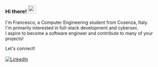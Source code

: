 ### Hi there! <img src="https://emojis.slackmojis.com/emojis/images/1536351075/4594/blob-wave.gif" width="25"/>

I'm Francesco, a Computer Engineering student from Cosenza, Italy.
<br>I'm primarily interested in full-stack development and cybersec.
<br>I aspire to become a software engineer and contribute to many of your projects!

Let's connect!
<br>
<br>[<img alt="LinkedIn" src="https://img.shields.io/badge/LinkedIn-%230E76A8.svg?&style=for-the-badge&logo=LinkedIn&logoColor=white" />](https://linkedin.com/in/ff9)
